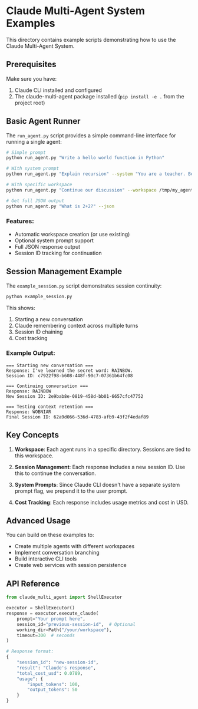 # Claude Multi-Agent System Examples

This directory contains example scripts demonstrating how to use the Claude Multi-Agent System.

## Prerequisites

Make sure you have:
1. Claude CLI installed and configured
2. The claude-multi-agent package installed (`pip install -e .` from the project root)

## Basic Agent Runner

The `run_agent.py` script provides a simple command-line interface for running a single agent:

```bash
# Simple prompt
python run_agent.py "Write a hello world function in Python"

# With system prompt
python run_agent.py "Explain recursion" --system "You are a teacher. Be concise."

# With specific workspace
python run_agent.py "Continue our discussion" --workspace /tmp/my_agent

# Get full JSON output
python run_agent.py "What is 2+2?" --json
```

### Features:
- Automatic workspace creation (or use existing)
- Optional system prompt support
- Full JSON response output
- Session ID tracking for continuation

## Session Management Example

The `example_session.py` script demonstrates session continuity:

```bash
python example_session.py
```

This shows:
1. Starting a new conversation
2. Claude remembering context across multiple turns
3. Session ID chaining
4. Cost tracking

### Example Output:
```
=== Starting new conversation ===
Response: I've learned the secret word: RAINBOW.
Session ID: c7922f98-b608-448f-90c7-07361b64fc08

=== Continuing conversation ===
Response: RAINBOW
New Session ID: 2e9bab8e-0819-458d-bb01-6657cfc47752

=== Testing context retention ===
Response: WOBNIAR
Final Session ID: 62a9d066-536d-4783-afb9-43f2f4edaf89
```

## Key Concepts

1. **Workspace**: Each agent runs in a specific directory. Sessions are tied to this workspace.

2. **Session Management**: Each response includes a new session ID. Use this to continue the conversation.

3. **System Prompts**: Since Claude CLI doesn't have a separate system prompt flag, we prepend it to the user prompt.

4. **Cost Tracking**: Each response includes usage metrics and cost in USD.

## Advanced Usage

You can build on these examples to:
- Create multiple agents with different workspaces
- Implement conversation branching
- Build interactive CLI tools
- Create web services with session persistence

## API Reference

```python
from claude_multi_agent import ShellExecutor

executor = ShellExecutor()
response = executor.execute_claude(
    prompt="Your prompt here",
    session_id="previous-session-id",  # Optional
    working_dir=Path("/your/workspace"),
    timeout=300  # seconds
)

# Response format:
{
    "session_id": "new-session-id",
    "result": "Claude's response",
    "total_cost_usd": 0.0789,
    "usage": {
        "input_tokens": 100,
        "output_tokens": 50
    }
}
```